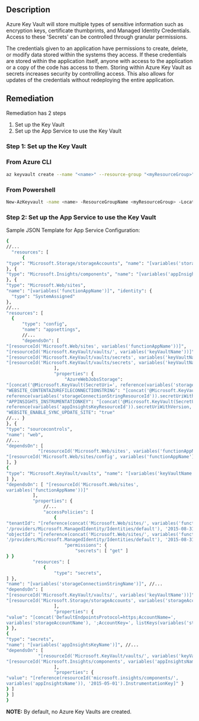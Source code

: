 ## Description

Azure Key Vault will store multiple types of sensitive information such as encryption keys, certificate thumbprints, and Managed Identity Credentials. Access to these 'Secrets' can be controlled through granular permissions.

The credentials given to an application have permissions to create, delete, or modify data stored within the systems they access. If these credentials are stored within the application itself, anyone with access to the application or a copy of the code has access to them. Storing within Azure Key Vault as secrets increases security by controlling access. This also allows for updates of the credentials without redeploying the entire application.

## Remediation

Remediation has 2 steps
  1. Set up the Key Vault
  2. Set up the App Service to use the Key Vault

  ### Step 1: Set up the Key Vault 

  ### From Azure CLI

  ```bash
  az keyvault create --name "<name>" --resource-group "<myResourceGroup>" -- location myLocation
   ```

  ### From Powershell

  ```bash
  New-AzKeyvault -name <name> -ResourceGroupName <myResourceGroup> -Location <myLocation>
   ```

  ### Step 2: Set up the App Service to use the Key Vault

  Sample JSON Template for App Service Configuration:

  ```bash
  {
//...
    "resources": [
        {
"type": "Microsoft.Storage/storageAccounts", "name": "[variables('storageAccountName')]", //...
}, {
"type": "Microsoft.Insights/components", "name": "[variables('appInsightsName')]", //...
}, {
"type": "Microsoft.Web/sites",
"name": "[variables('functionAppName')]", "identity": {
    "type": "SystemAssigned"
},
//...
"resources": [
    {
        "type": "config",
        "name": "appsettings",
        //...
        "dependsOn": [
"[resourceId('Microsoft.Web/sites', variables('functionAppName'))]",
"[resourceId('Microsoft.KeyVault/vaults/', variables('keyVaultName'))]",
"[resourceId('Microsoft.KeyVault/vaults/secrets', variables('keyVaultName'), variables('storageConnectionStringName'))]",
"[resourceId('Microsoft.KeyVault/vaults/secrets', variables('keyVaultName'), variables('appInsightsKeyName'))]"
                    ],
                    "properties": {
                        "AzureWebJobsStorage":
"[concat('@Microsoft.KeyVault(SecretUri=', reference(variables('storageConnectionStringResourceId')).secretUriWithVersio n, ')')]",
"WEBSITE_CONTENTAZUREFILECONNECTIONSTRING": "[concat('@Microsoft.KeyVault(SecretUri=',
reference(variables('storageConnectionStringResourceId')).secretUriWithVersio n, ')')]",
"APPINSIGHTS_INSTRUMENTATIONKEY": "[concat('@Microsoft.KeyVault(SecretUri=',
reference(variables('appInsightsKeyResourceId')).secretUriWithVersion, ')')]",
"WEBSITE_ENABLE_SYNC_UPDATE_SITE": "true"
//... }
}, {
"type": "sourcecontrols",
"name": "web",
//...
"dependsOn": [
              "[resourceId('Microsoft.Web/sites', variables('functionAppName'))]",
"[resourceId('Microsoft.Web/sites/config', variables('functionAppName'), 'appsettings')]"
], }
{
"type": "Microsoft.KeyVault/vaults", "name": "[variables('keyVaultName')]", //...
] },
"dependsOn": [ "[resourceId('Microsoft.Web/sites',
variables('functionAppName'))]"
            ],
            "properties": {
                //...
                "accessPolicies": [
                    {
"tenantId": "[reference(concat('Microsoft.Web/sites/', variables('functionAppName'),
'/providers/Microsoft.ManagedIdentity/Identities/default'), '2015-08-31- PREVIEW').tenantId]",
"objectId": "[reference(concat('Microsoft.Web/sites/', variables('functionAppName'),
'/providers/Microsoft.ManagedIdentity/Identities/default'), '2015-08-31- PREVIEW').principalId]",
                        "permissions": {
                            "secrets": [ "get" ]
} }
            "resources": [
                {
                    "type": "secrets",
] },
"name": "[variables('storageConnectionStringName')]", //...
"dependsOn": [
"[resourceId('Microsoft.KeyVault/vaults/', variables('keyVaultName'))]",
"[resourceId('Microsoft.Storage/storageAccounts', variables('storageAccountName'))]"
                    ],
                    "properties": {
"value": "[concat('DefaultEndpointsProtocol=https;AccountName=',
variables('storageAccountName'), ';AccountKey=', listKeys(variables('storageAccountResourceId'),'2015-05-01-preview').key1)]"
} },
{
"type": "secrets",
"name": "[variables('appInsightsKeyName')]", //...
"dependsOn": [
              "[resourceId('Microsoft.KeyVault/vaults/', variables('keyVaultName'))]",
"[resourceId('Microsoft.Insights/components', variables('appInsightsName'))]"
                    ],
                    "properties": {
"value": "[reference(resourceId('microsoft.insights/components/',
variables('appInsightsName')), '2015-05-01').InstrumentationKey]" }
} ]
} ]
}
```

**NOTE:** By default, no Azure Key Vaults are created.